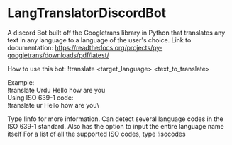 # LangTranslatorDiscordBot
A discord Bot built off the Googletrans library in Python that translates any text in any language to a language of the user's choice. 
Link to documentation: https://readthedocs.org/projects/py-googletrans/downloads/pdf/latest/

How to use this bot:
!translate <target_language> <text_to_translate>

Example:\
!translate Urdu Hello how are you\
Using ISO 639-1 code:\
!translate ur Hello how are you\

Type !info for more information.
Can detect several language codes in the ISO 639-1 standard. Also has the option to input the entire language name itself
For a list of all the supported ISO codes, type !isocodes


